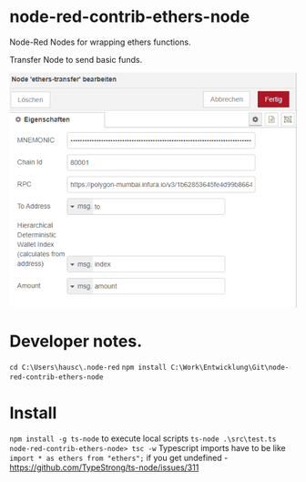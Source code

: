 # node-red-contrib-ethers-node
Node-Red Nodes for wrapping ethers functions.

Transfer Node to send basic funds. 


![system schema](https://github.com/andreashauschild/node-red-contrib-ethers-node/blob/main/docs/screenshot.PNG?raw=true)

# Developer notes.

`cd C:\Users\hausc\.node-red`
`npm install C:\Work\Entwicklung\Git\node-red-contrib-ethers-node`

# Install 
`npm install -g ts-node` to execute local scripts `ts-node .\src\test.ts`
`node-red-contrib-ethers-node> tsc -w`
 Typescript imports have to be like `import * as ethers from "ethers";` if you get undefined - https://github.com/TypeStrong/ts-node/issues/311
